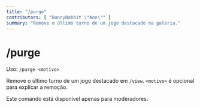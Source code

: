 ```yaml
---
title: "/purge"
contributors: [ "BunnyNabbit \"Aon\"" ]
summary: "Remove o último turno de um jogo destacado na galeria."
---
```


# /purge

Uso: `/purge <motivo>`

Remove o último turno de um jogo destacado em `/view`. `<motivo>` é opcional para explicar a remoção.

Este comando está disponível apenas para moderadores.

